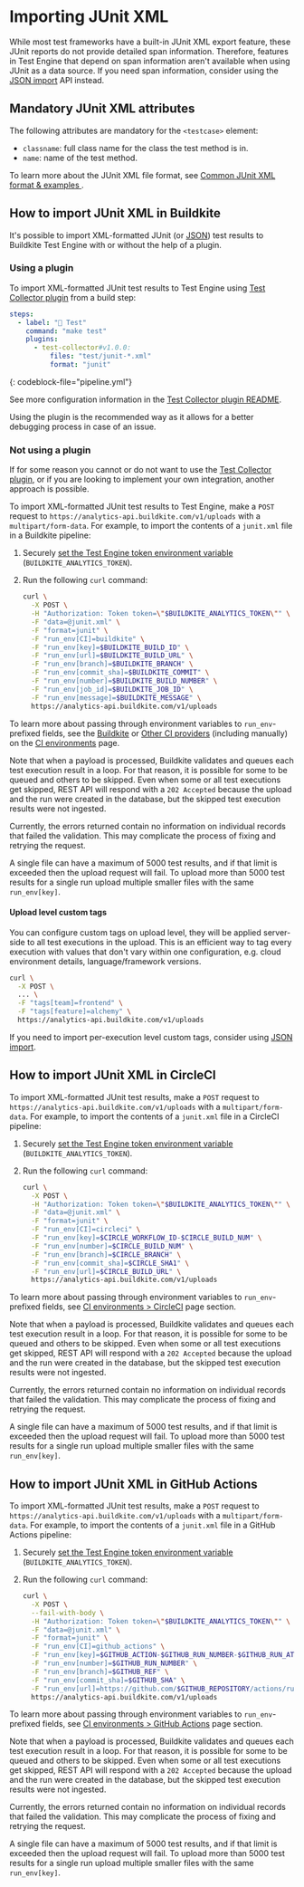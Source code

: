 # Importing JUnit XML

While most test frameworks have a built-in JUnit XML export feature, these JUnit reports do not provide detailed span information. Therefore, features in Test Engine that depend on span information aren't available when using JUnit as a data source. If you need span information, consider using the [JSON import](/docs/test-engine/importing-json) API instead.


## Mandatory JUnit XML attributes

The following attributes are mandatory for the `<testcase>` element:

- `classname`: full class name for the class the test method is in.
- `name`: name of the test method.

To learn more about the JUnit XML file format, see [Common JUnit XML format & examples
](https://github.com/testmoapp/junitxml).

## How to import JUnit XML in Buildkite

It's possible to import XML-formatted JUnit (or [JSON](/docs/test-engine/importing-json#how-to-import-json-in-buildkite)) test results to Buildkite Test Engine with or without the help of a plugin.

### Using a plugin

To import XML-formatted JUnit test results to Test Engine using [Test Collector plugin](https://github.com/buildkite-plugins/test-collector-buildkite-plugin) from a build step:

```yml
steps:
  - label: "🔨 Test"
    command: "make test"
    plugins:
      - test-collector#v1.0.0:
          files: "test/junit-*.xml"
          format: "junit"
```
{: codeblock-file="pipeline.yml"}

See more configuration information in the [Test Collector plugin README](https://github.com/buildkite-plugins/test-collector-buildkite-plugin).

Using the plugin is the recommended way as it allows for a better debugging process in case of an issue.

### Not using a plugin

If for some reason you cannot or do not want to use the [Test Collector plugin](https://github.com/buildkite-plugins/test-collector-buildkite-plugin), or if you are looking to implement your own integration, another approach is possible.

To import XML-formatted JUnit test results to Test Engine, make a `POST` request to `https://analytics-api.buildkite.com/v1/uploads` with a `multipart/form-data`.
For example, to import the contents of a `junit.xml` file in a Buildkite pipeline:

1. Securely [set the Test Engine token environment variable](/docs/pipelines/security/secrets/managing) (`BUILDKITE_ANALYTICS_TOKEN`).

1. Run the following `curl` command:

    ```sh
    curl \
      -X POST \
      -H "Authorization: Token token=\"$BUILDKITE_ANALYTICS_TOKEN\"" \
      -F "data=@junit.xml" \
      -F "format=junit" \
      -F "run_env[CI]=buildkite" \
      -F "run_env[key]=$BUILDKITE_BUILD_ID" \
      -F "run_env[url]=$BUILDKITE_BUILD_URL" \
      -F "run_env[branch]=$BUILDKITE_BRANCH" \
      -F "run_env[commit_sha]=$BUILDKITE_COMMIT" \
      -F "run_env[number]=$BUILDKITE_BUILD_NUMBER" \
      -F "run_env[job_id]=$BUILDKITE_JOB_ID" \
      -F "run_env[message]=$BUILDKITE_MESSAGE" \
      https://analytics-api.buildkite.com/v1/uploads
    ```

To learn more about passing through environment variables to `run_env`-prefixed fields, see the [Buildkite](/docs/test-engine/ci-environments#buildkite) or [Other CI providers](/docs/test-engine/ci-environments#other-ci-providers) (including manually) on the [CI environments](/docs/test-engine/ci-environments) page.

Note that when a payload is processed, Buildkite validates and queues each test execution result in a loop. For that reason, it is possible for some to be queued and others to be skipped. Even when some or all test executions get skipped, REST API will respond with a `202 Accepted` because the upload and the run were created in the database, but the skipped test execution results were not ingested.

Currently, the errors returned contain no information on individual records that failed the validation. This may complicate the process of fixing and retrying the request.

A single file can have a maximum of 5000 test results, and if that limit is exceeded then the upload request will fail. To upload more than 5000 test results for a single run upload multiple smaller files with the same `run_env[key]`.

#### Upload level custom tags

You can configure custom tags on upload level, they will be applied server-side to all test executions in the upload.
This is an efficient way to tag every execution with values that don't vary within one configuration, e.g. cloud environment details, language/framework versions.

```sh
curl \
  -X POST \
  ... \
  -F "tags[team]=frontend" \
  -F "tags[feature]=alchemy" \
  https://analytics-api.buildkite.com/v1/uploads
```

If you need to import per-execution level custom tags, consider using [JSON import](/docs/test-analytics/importing-json).

## How to import JUnit XML in CircleCI

To import XML-formatted JUnit test results, make a `POST` request to `https://analytics-api.buildkite.com/v1/uploads` with a `multipart/form-data`.
For example, to import the contents of a `junit.xml` file in a CircleCI pipeline:

1. Securely [set the Test Engine token environment variable](/docs/pipelines/security/secrets/managing) (`BUILDKITE_ANALYTICS_TOKEN`).

1. Run the following `curl` command:

    ```sh
    curl \
      -X POST \
      -H "Authorization: Token token=\"$BUILDKITE_ANALYTICS_TOKEN\"" \
      -F "data=@junit.xml" \
      -F "format=junit" \
      -F "run_env[CI]=circleci" \
      -F "run_env[key]=$CIRCLE_WORKFLOW_ID-$CIRCLE_BUILD_NUM" \
      -F "run_env[number]=$CIRCLE_BUILD_NUM" \
      -F "run_env[branch]=$CIRCLE_BRANCH" \
      -F "run_env[commit_sha]=$CIRCLE_SHA1" \
      -F "run_env[url]=$CIRCLE_BUILD_URL" \
      https://analytics-api.buildkite.com/v1/uploads
    ```

To learn more about passing through environment variables to `run_env`-prefixed fields, see [CI environments > CircleCI](/docs/test-engine/ci-environments#circleci) page section.

Note that when a payload is processed, Buildkite validates and queues each test execution result in a loop. For that reason, it is possible for some to be queued and others to be skipped. Even when some or all test executions get skipped, REST API will respond with a `202 Accepted` because the upload and the run were created in the database, but the skipped test execution results were not ingested.

Currently, the errors returned contain no information on individual records that failed the validation. This may complicate the process of fixing and retrying the request.

A single file can have a maximum of 5000 test results, and if that limit is exceeded then the upload request will fail. To upload more than 5000 test results for a single run upload multiple smaller files with the same `run_env[key]`.

## How to import JUnit XML in GitHub Actions

To import XML-formatted JUnit test results, make a `POST` request to `https://analytics-api.buildkite.com/v1/uploads` with a `multipart/form-data`.
For example, to import the contents of a `junit.xml` file in a GitHub Actions pipeline:

1. Securely [set the Test Engine token environment variable](/docs/pipelines/security/secrets/managing) (`BUILDKITE_ANALYTICS_TOKEN`).

1. Run the following `curl` command:

    ```sh
    curl \
      -X POST \
      --fail-with-body \
      -H "Authorization: Token token=\"$BUILDKITE_ANALYTICS_TOKEN\"" \
      -F "data=@junit.xml" \
      -F "format=junit" \
      -F "run_env[CI]=github_actions" \
      -F "run_env[key]=$GITHUB_ACTION-$GITHUB_RUN_NUMBER-$GITHUB_RUN_ATTEMPT" \
      -F "run_env[number]=$GITHUB_RUN_NUMBER" \
      -F "run_env[branch]=$GITHUB_REF" \
      -F "run_env[commit_sha]=$GITHUB_SHA" \
      -F "run_env[url]=https://github.com/$GITHUB_REPOSITORY/actions/runs/$GITHUB_RUN_ID" \
      https://analytics-api.buildkite.com/v1/uploads
    ```

To learn more about passing through environment variables to `run_env`-prefixed fields, see [CI environments > GitHub Actions](/docs/test-engine/ci-environments#github-actions) page section.

Note that when a payload is processed, Buildkite validates and queues each test execution result in a loop. For that reason, it is possible for some to be queued and others to be skipped. Even when some or all test executions get skipped, REST API will respond with a `202 Accepted` because the upload and the run were created in the database, but the skipped test execution results were not ingested.

Currently, the errors returned contain no information on individual records that failed the validation. This may complicate the process of fixing and retrying the request.

A single file can have a maximum of 5000 test results, and if that limit is exceeded then the upload request will fail. To upload more than 5000 test results for a single run upload multiple smaller files with the same `run_env[key]`.
